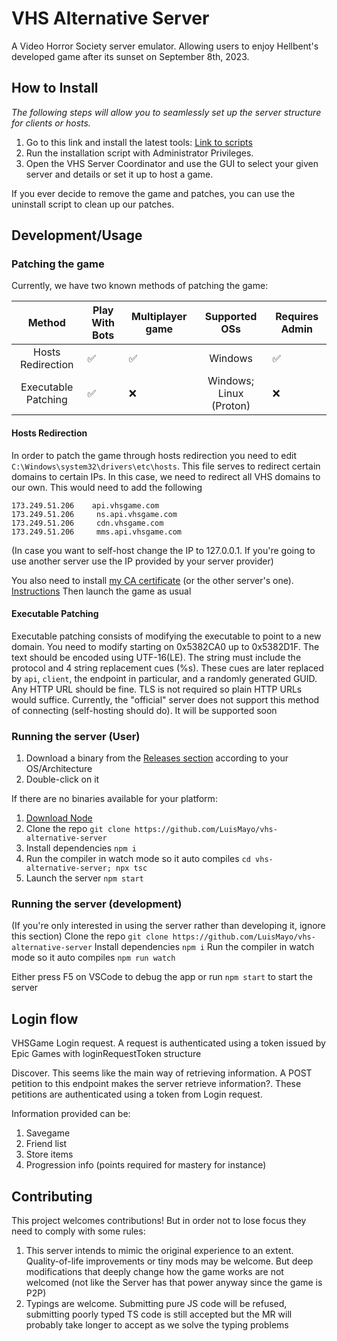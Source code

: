 # VHS Alternative Server
A Video Horror Society server emulator. Allowing users to enjoy Hellbent's developed game after its sunset on September 8th, 2023.

## How to Install
_The following steps will allow you to seamlessly set up the server structure for clients or hosts._
1. Go to this link and install the latest tools: [Link to scripts](https://github.com/SkelXton/VHS-Redirector-Scripts/releases/latest)
2. Run the installation script with Administrator Privileges.
3. Open the VHS Server Coordinator and use the GUI to select your given server and details or set it up to host a game.

If you ever decide to remove the game and patches, you can use the uninstall script to clean up our patches.

## Development/Usage
### Patching the game
Currently, we have two known methods of patching the game:

|       Method      | Play With Bots | Multiplayer game |      Supported OSs      | Requires Admin |
|:-----------------:|----------------|------------------|:-----------------------:|----------------|
| Hosts Redirection |        ✅       |         ✅        |         Windows         |        ✅       |
| Executable Patching      |        ✅       |         ❌        | Windows; Linux (Proton) |        ❌       |

#### Hosts Redirection
In order to patch the game through hosts redirection you need to edit `C:\Windows\system32\drivers\etc\hosts`.
This file serves to redirect certain domains to certain IPs. In this case, we need to redirect all VHS domains to our own. This would need to add the following
```
173.249.51.206    api.vhsgame.com
173.249.51.206     ns.api.vhsgame.com
173.249.51.206     cdn.vhsgame.com
173.249.51.206     mms.api.vhsgame.com
```
(In case you want to self-host change the IP to 127.0.0.1. If you're going to use another server use the IP provided by your server provider)

You also need to install [my CA certificate](https://github.com/LuisMayo/vhs-alternative-server/raw/main/LuigiDevGoodCA.crt) (or the other server's one). [Instructions](https://community.spiceworks.com/how_to/1839-installing-self-signed-ca-certificate-in-windows)
Then launch the game as usual

#### Executable Patching
Executable patching consists of modifying the executable to point to a new domain. You need to modify starting on 0x5382CA0 up to 0x5382D1F. The text should be encoded using UTF-16(LE). The string must include the protocol and 4 string replacement cues (%s). These cues are later replaced by `api`, `client`, the endpoint in particular, and a randomly generated GUID. Any HTTP URL should be fine. TLS is not required so plain HTTP URLs would suffice.
Currently, the "official" server does not support this method of connecting (self-hosting should do). It will be supported soon

### Running the server (User)
1. Download a binary from the [Releases section](https://github.com/LuisMayo/vhs-alternative-server/releases) according to your OS/Architecture
2. Double-click on it

If there are no binaries available for your platform:
1. [Download Node](https://nodejs.org/)
2.  Clone the repo
 `git clone https://github.com/LuisMayo/vhs-alternative-server`
3. Install dependencies
 `npm i`
4. Run the compiler in watch mode so it auto compiles
 `cd vhs-alternative-server; npx tsc`
5. Launch the server
 `npm start`


### Running the server (development)
(If you're only interested in using the server rather than developing it, ignore this section)
 Clone the repo
 `git clone https://github.com/LuisMayo/vhs-alternative-server`
 Install dependencies
 `npm i`
 Run the compiler in watch mode so it auto compiles
 `npm run watch`

 Either press F5 on VSCode to debug the app or run `npm start` to start the server

 
 

## Login flow
VHSGame Login request. A request is authenticated using a token issued by Epic Games with loginRequestToken structure

Discover.
This seems like the main way of retrieving information. A POST petition to this endpoint makes the server retrieve information?. These petitions are authenticated using a token from Login request.

Information provided can be:
1. Savegame
2. Friend list
3. Store items
4. Progression info (points required for mastery for instance)

## Contributing
This project welcomes contributions! But in order not to lose focus they need to comply with some rules:
1. This server intends to mimic the original experience to an extent. Quality-of-life improvements or tiny mods may be welcome. But deep modifications that deeply change how the game works are not welcomed (not like the Server has that power anyway since the game is P2P)
2. Typings are welcome. Submitting pure JS code will be refused, submitting poorly typed TS code is still accepted but the MR will probably take longer to accept as we solve the typing problems
